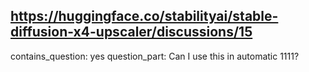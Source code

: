 ## https://huggingface.co/stabilityai/stable-diffusion-x4-upscaler/discussions/15

contains_question: yes
question_part: Can I use this in automatic 1111?